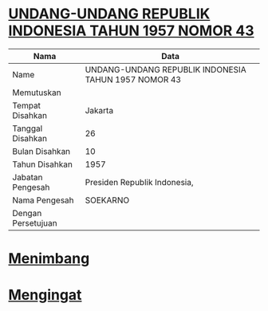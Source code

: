 # [UNDANG-UNDANG REPUBLIK INDONESIA TAHUN 1957 NOMOR 43](http://example.org/legal/document/uu/1957/43)

| Nama | Data |
| ------ | ----- |
|Name|UNDANG-UNDANG REPUBLIK INDONESIA TAHUN 1957 NOMOR 43|
|Memutuskan||
|Tempat Disahkan|Jakarta|
|Tanggal Disahkan|26|
|Bulan Disahkan|10|
|Tahun Disahkan|1957|
|Jabatan Pengesah|Presiden Republik Indonesia,|
|Nama Pengesah|SOEKARNO|
|Dengan Persetujuan||
# [Menimbang](http://example.org/legal/document/uu/1957/43/menimbang)

# [Mengingat](http://example.org/legal/document/uu/1957/43/mengingat)
